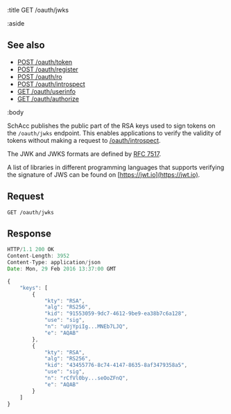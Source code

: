 :title GET /oauth/jwks

:aside

## See also

* [POST /oauth/token](/oauth/token/)
* [POST /oauth/register](/oauth/register/)
* [POST /oauth/ro](/oauth/ro/)
* [POST /oauth/introspect](/oauth/introspect/)
* [GET /oauth/userinfo](/oauth/userinfo/)
* [GET /oauth/authorize](/oauth/authorize/)

:body

SchAcc publishes the public part of the RSA keys used to sign tokens on the
`/oauth/jwks` endpoint. This enables applications to verify the validity of
tokens without making a request to [/oauth/introspect](/oauth/introspect/).

The JWK and JWKS formats are defined by [RFC 7517](https://tools.ietf.org/html/rfc7517).

A list of libraries in different programming languages that supports verifying
the signature of JWS can be found on [https://jwt.io](https://jwt.io).

## Request

```
GET /oauth/jwks
```

## Response

```js
HTTP/1.1 200 OK
Content-Length: 3952
Content-Type: application/json
Date: Mon, 29 Feb 2016 13:37:00 GMT

{
    "keys": [
        {
            "kty": "RSA",
            "alg": "RS256",
            "kid": "91553059-9dc7-4612-9be9-ea38b7c6a128",
            "use": "sig",
            "n": "uUjYpiIg...MNEb7LJQ",
            "e": "AQAB"
        },
        {
            "kty": "RSA",
            "alg": "RS256",
            "kid": "43455776-8c74-4147-8635-8af3479358a5",
            "use": "sig",
            "n": "rCfVl0by...seOoZFnQ",
            "e": "AQAB"
        }
    ]
}
```

